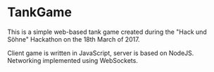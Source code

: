 # TankGame

This is a simple web-based tank game created during the "Hack und Söhne" Hackathon on the 18th March of 2017.

Client game is written in JavaScript, server is based on NodeJS. Networking implemented using WebSockets.
